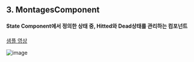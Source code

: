 ## 3. MontagesComponent

#### State Component에서 정의한 상태 중, Hitted와 Dead상태를 관리하는 컴포넌트

[샘플 영상](https://youtu.be/qrRIF-q8YQk)

![image](https://github.com/HanYooTae/Unreal-Game-Project1/assets/41534351/34258e0a-0725-4bc0-bf76-5a7c08d19ccb)  
